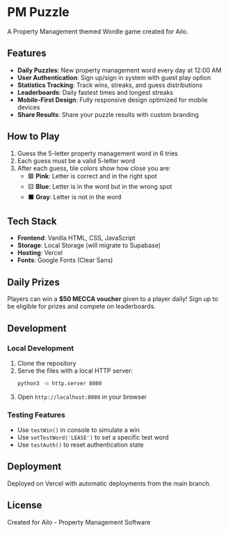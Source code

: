 # PM Puzzle

A Property Management themed Wordle game created for Ailo.

## Features

- **Daily Puzzles**: New property management word every day at 12:00 AM
- **User Authentication**: Sign up/sign in system with guest play option
- **Statistics Tracking**: Track wins, streaks, and guess distributions
- **Leaderboards**: Daily fastest times and longest streaks
- **Mobile-First Design**: Fully responsive design optimized for mobile devices
- **Share Results**: Share your puzzle results with custom branding

## How to Play

1. Guess the 5-letter property management word in 6 tries
2. Each guess must be a valid 5-letter word
3. After each guess, tile colors show how close you are:
   - 🟩 **Pink**: Letter is correct and in the right spot
   - 🟨 **Blue**: Letter is in the word but in the wrong spot
   - ⬛ **Gray**: Letter is not in the word

## Tech Stack

- **Frontend**: Vanilla HTML, CSS, JavaScript
- **Storage**: Local Storage (will migrate to Supabase)
- **Hosting**: Vercel
- **Fonts**: Google Fonts (Clear Sans)

## Daily Prizes

Players can win a **$50 MECCA voucher** given to a player daily! Sign up to be eligible for prizes and compete on leaderboards.

## Development

### Local Development
1. Clone the repository
2. Serve the files with a local HTTP server:
   ```bash
   python3 -m http.server 8080
   ```
3. Open `http://localhost:8080` in your browser

### Testing Features
- Use `testWin()` in console to simulate a win
- Use `setTestWord('LEASE')` to set a specific test word
- Use `testAuth()` to reset authentication state

## Deployment

Deployed on Vercel with automatic deployments from the main branch.

## License

Created for Ailo - Property Management Software